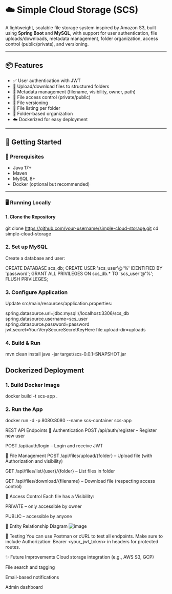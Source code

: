 # ☁️ Simple Cloud Storage (SCS)

A lightweight, scalable file storage system inspired by Amazon S3, built using **Spring Boot** and **MySQL**, with support for user authentication, file uploads/downloads, metadata management, folder organization, access control (public/private), and versioning.

---

## 📦 Features

- ✅ User authentication with JWT
- 📁 Upload/download files to structured folders
- 📝 Metadata management (filename, visibility, owner, path)
- 🔐 File access control (private/public)
- 📄 File versioning
- 🧾 File listing per folder
- 📂 Folder-based organization
- ☁️ Dockerized for easy deployment

---

## 🚀 Getting Started

### 🔧 Prerequisites

- Java 17+
- Maven
- MySQL 8+
- Docker (optional but recommended)

---

### 🖥️ Running Locally

#### 1. Clone the Repository

git clone https://github.com/your-username/simple-cloud-storage.git
cd simple-cloud-storage

### 2. Set up MySQL
Create a database and user:

CREATE DATABASE scs_db;
CREATE USER 'scs_user'@'%' IDENTIFIED BY 'password';
GRANT ALL PRIVILEGES ON scs_db.* TO 'scs_user'@'%';
FLUSH PRIVILEGES;

### 3. Configure Application
Update src/main/resources/application.properties:

spring.datasource.url=jdbc:mysql://localhost:3306/scs_db
spring.datasource.username=scs_user
spring.datasource.password=password
jwt.secret=YourVerySecureSecretKeyHere
file.upload-dir=uploads

### 4. Build & Run
mvn clean install
java -jar target/scs-0.0.1-SNAPSHOT.jar

## Dockerized Deployment

### 1. Build Docker Image
docker build -t scs-app .

### 2. Run the App
docker run -d -p 8080:8080 --name scs-container scs-app

REST API Endpoints
🔐 Authentication
POST /api/auth/register – Register new user

POST /api/auth/login – Login and receive JWT

📁 File Management
POST /api/files/upload/{folder} – Upload file (with Authorization and visibility)

GET /api/files/list/{user}/{folder} – List files in folder

GET /api/files/download/{filename} – Download file (respecting access control)

🔐 Access Control
Each file has a Visibility:

PRIVATE – only accessible by owner

PUBLIC – accessible by anyone

🧱 Entity Relationship Diagram
![image](https://github.com/user-attachments/assets/9d5f1745-9b67-4eab-9736-411e14a41aa8)


🧪 Testing
You can use Postman or cURL to test all endpoints. Make sure to include Authorization: Bearer <your_jwt_token> in headers for protected routes.

✨ Future Improvements
Cloud storage integration (e.g., AWS S3, GCP)

File search and tagging

Email-based notifications

Admin dashboard



